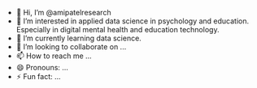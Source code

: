 - 👋 Hi, I’m @amipatelresearch
- 👀 I’m interested in applied data science in psychology and education. Especially in digital mental health and education technology. 
- 🌱 I’m currently learning data science. 
- 💞️ I’m looking to collaborate on ...
- 📫 How to reach me ...
- 😄 Pronouns: ...
- ⚡ Fun fact: ...

<!---
amipatelresearch/amipatelresearch is a ✨ special ✨ repository because its `README.md` (this file) appears on your GitHub profile.
You can click the Preview link to take a look at your changes.
--->
